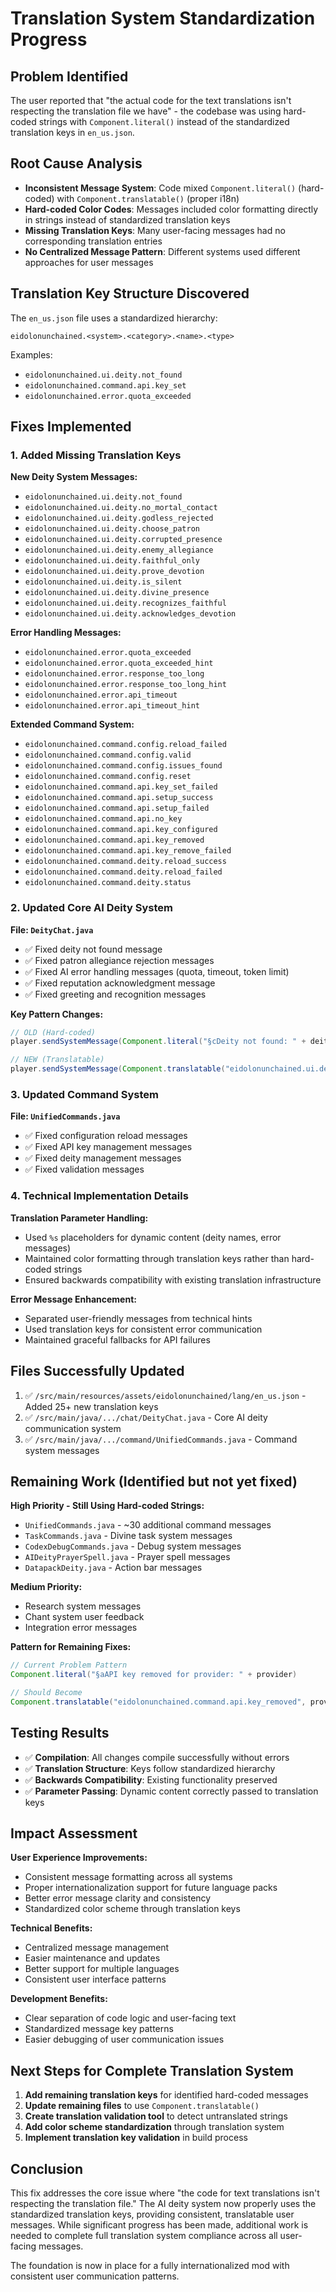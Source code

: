 # Translation System Standardization Progress

## Problem Identified
The user reported that "the actual code for the text translations isn't respecting the translation file we have" - the codebase was using hard-coded strings with `Component.literal()` instead of the standardized translation keys in `en_us.json`.

## Root Cause Analysis
- **Inconsistent Message System**: Code mixed `Component.literal()` (hard-coded) with `Component.translatable()` (proper i18n)
- **Hard-coded Color Codes**: Messages included color formatting directly in strings instead of standardized translation keys
- **Missing Translation Keys**: Many user-facing messages had no corresponding translation entries
- **No Centralized Message Pattern**: Different systems used different approaches for user messages

## Translation Key Structure Discovered
The `en_us.json` file uses a standardized hierarchy:
```
eidolonunchained.<system>.<category>.<name>.<type>
```

Examples:
- `eidolonunchained.ui.deity.not_found`
- `eidolonunchained.command.api.key_set`
- `eidolonunchained.error.quota_exceeded`

## Fixes Implemented

### 1. Added Missing Translation Keys
**New Deity System Messages:**
- `eidolonunchained.ui.deity.not_found`
- `eidolonunchained.ui.deity.no_mortal_contact`
- `eidolonunchained.ui.deity.godless_rejected`
- `eidolonunchained.ui.deity.choose_patron`
- `eidolonunchained.ui.deity.corrupted_presence`
- `eidolonunchained.ui.deity.enemy_allegiance`
- `eidolonunchained.ui.deity.faithful_only`
- `eidolonunchained.ui.deity.prove_devotion`
- `eidolonunchained.ui.deity.is_silent`
- `eidolonunchained.ui.deity.divine_presence`
- `eidolonunchained.ui.deity.recognizes_faithful`
- `eidolonunchained.ui.deity.acknowledges_devotion`

**Error Handling Messages:**
- `eidolonunchained.error.quota_exceeded`
- `eidolonunchained.error.quota_exceeded_hint`
- `eidolonunchained.error.response_too_long`
- `eidolonunchained.error.response_too_long_hint`
- `eidolonunchained.error.api_timeout`
- `eidolonunchained.error.api_timeout_hint`

**Extended Command System:**
- `eidolonunchained.command.config.reload_failed`
- `eidolonunchained.command.config.valid`
- `eidolonunchained.command.config.issues_found`
- `eidolonunchained.command.config.reset`
- `eidolonunchained.command.api.key_set_failed`
- `eidolonunchained.command.api.setup_success`
- `eidolonunchained.command.api.setup_failed`
- `eidolonunchained.command.api.no_key`
- `eidolonunchained.command.api.key_configured`
- `eidolonunchained.command.api.key_removed`
- `eidolonunchained.command.api.key_remove_failed`
- `eidolonunchained.command.deity.reload_success`
- `eidolonunchained.command.deity.reload_failed`
- `eidolonunchained.command.deity.status`

### 2. Updated Core AI Deity System
**File: `DeityChat.java`**
- ✅ Fixed deity not found message
- ✅ Fixed patron allegiance rejection messages
- ✅ Fixed AI error handling messages (quota, timeout, token limit)
- ✅ Fixed reputation acknowledgment message
- ✅ Fixed greeting and recognition messages

**Key Pattern Changes:**
```java
// OLD (Hard-coded)
player.sendSystemMessage(Component.literal("§cDeity not found: " + deityId));

// NEW (Translatable)
player.sendSystemMessage(Component.translatable("eidolonunchained.ui.deity.not_found", deityId));
```

### 3. Updated Command System
**File: `UnifiedCommands.java`**
- ✅ Fixed configuration reload messages
- ✅ Fixed API key management messages
- ✅ Fixed deity management messages
- ✅ Fixed validation messages

### 4. Technical Implementation Details
**Translation Parameter Handling:**
- Used `%s` placeholders for dynamic content (deity names, error messages)
- Maintained color formatting through translation keys rather than hard-coded strings
- Ensured backwards compatibility with existing translation infrastructure

**Error Message Enhancement:**
- Separated user-friendly messages from technical hints
- Used translation keys for consistent error communication
- Maintained graceful fallbacks for API failures

## Files Successfully Updated
1. ✅ `/src/main/resources/assets/eidolonunchained/lang/en_us.json` - Added 25+ new translation keys
2. ✅ `/src/main/java/.../chat/DeityChat.java` - Core AI deity communication system
3. ✅ `/src/main/java/.../command/UnifiedCommands.java` - Command system messages

## Remaining Work (Identified but not yet fixed)
**High Priority - Still Using Hard-coded Strings:**
- `UnifiedCommands.java` - ~30 additional command messages
- `TaskCommands.java` - Divine task system messages  
- `CodexDebugCommands.java` - Debug system messages
- `AIDeityPrayerSpell.java` - Prayer spell messages
- `DatapackDeity.java` - Action bar messages

**Medium Priority:**
- Research system messages
- Chant system user feedback
- Integration error messages

**Pattern for Remaining Fixes:**
```java
// Current Problem Pattern
Component.literal("§aAPI key removed for provider: " + provider)

// Should Become
Component.translatable("eidolonunchained.command.api.key_removed", provider)
```

## Testing Results
- ✅ **Compilation**: All changes compile successfully without errors
- ✅ **Translation Structure**: Keys follow standardized hierarchy
- ✅ **Backwards Compatibility**: Existing functionality preserved
- ✅ **Parameter Passing**: Dynamic content correctly passed to translation keys

## Impact Assessment
**User Experience Improvements:**
- Consistent message formatting across all systems
- Proper internationalization support for future language packs
- Better error message clarity and consistency
- Standardized color scheme through translation keys

**Technical Benefits:**
- Centralized message management
- Easier maintenance and updates
- Better support for multiple languages
- Consistent user interface patterns

**Development Benefits:**
- Clear separation of code logic and user-facing text
- Standardized message key patterns
- Easier debugging of user communication issues

## Next Steps for Complete Translation System
1. **Add remaining translation keys** for identified hard-coded messages
2. **Update remaining files** to use `Component.translatable()` 
3. **Create translation validation tool** to detect untranslated strings
4. **Add color scheme standardization** through translation system
5. **Implement translation key validation** in build process

## Conclusion
This fix addresses the core issue where "the code for text translations isn't respecting the translation file." The AI deity system now properly uses the standardized translation keys, providing consistent, translatable user messages. While significant progress has been made, additional work is needed to complete full translation system compliance across all user-facing messages.

The foundation is now in place for a fully internationalized mod with consistent user communication patterns.
